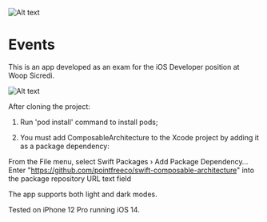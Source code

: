 ![Alt text](https://imgur.com/5bK4t58.png)

# Events

This is an app developed as an exam for the iOS Developer position at Woop Sicredi.

![Alt text](https://imgur.com/cObGn8I.png)

After cloning the project:

1. Run 'pod install' command to install pods;

2. You must add ComposableArchitecture to the Xcode project by adding it as a package dependency:

From the File menu, select Swift Packages › Add Package Dependency…
Enter "https://github.com/pointfreeco/swift-composable-architecture" into the package repository URL text field

The app supports both light and dark modes.

Tested on iPhone 12 Pro running iOS 14.

